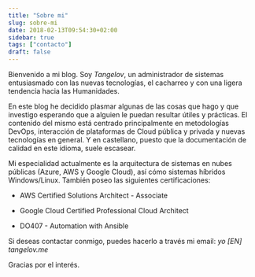```yaml
---
title: "Sobre mi"
slug: sobre-mi
date: 2018-02-13T09:54:30+02:00
sidebar: true
tags: ["contacto"]
draft: false
---
```


Bienvenido a mi blog. Soy _Tangelov_, un administrador de sistemas entusiasmado con las nuevas tecnologías, el cacharreo y con una ligera tendencia hacia las Humanidades.

En este blog he decidido plasmar algunas de las cosas que hago y que investigo esperando que a alguien le puedan resultar útiles y prácticas. El contenido del mismo está centrado principalmente en metodologías DevOps, interacción de plataformas de Cloud pública y privada y nuevas tecnologías en general. Y en castellano, puesto que la documentación de calidad en este idioma, suele escasear.

Mi especialidad actualmente es la arquitectura de sistemas en nubes públicas (Azure, AWS y Google Cloud), así cómo sistemas híbridos Windows/Linux. También poseo las siguientes certificaciones:

* AWS Certified Solutions Architect - Associate

* Google Cloud Certified Professional Cloud Architect

* DO407 - Automation with Ansible

Si deseas contactar conmigo, puedes hacerlo a través mi email: _yo [EN] tangelov.me_

Gracias por el interés.
